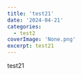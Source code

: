```yaml
---
title: 'test21'
date: '2024-04-21'
categories:
  - test2
coverImage: 'None.png'
excerpt: test21
---
```


test21
